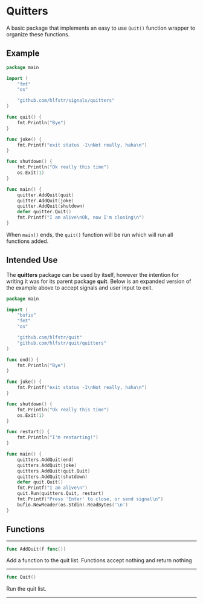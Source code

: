 # Quitters
A basic package that implements an easy to use `Quit()` function wrapper to organize these functions.

## Example
```go
package main

import (
	"fmt"
	"os"

	"github.com/hlfstr/signals/quitters"
)

func quit() {
	fmt.Println("Bye")
}

func joke() {
	fmt.Printf("exit status -1\nNot really, haha\n")
}

func shutdown() {
	fmt.Println("Ok really this time")
	os.Exit(1)
}

func main() {
	quitter.AddQuit(quit)
	quitter.AddQuit(joke)
	quitter.AddQuit(shutdown)
	defer quitter.Quit()
	fmt.Printf("I am alive\nOk, now I'm closing\n")
}
```

When `main()` ends, the `quit()` function will be run which will run all functions added.  

## Intended Use
The **quitters** package can be used by itself, however the intention for writing it was for its parent package **quit**.  Below is an expanded version of the example above to accept signals and user input to exit.

```go
package main

import (
	"bufio"
	"fmt"
	"os"

	"github.com/hlfstr/quit"
	"github.com/hlfstr/quit/quitters"
)

func end() {
	fmt.Println("Bye")
}

func joke() {
	fmt.Printf("exit status -1\nNot really, haha\n")
}

func shutdown() {
	fmt.Println("Ok really this time")
	os.Exit(1)
}

func restart() {
	fmt.Println("I'm restarting!")
}

func main() {
	quitters.AddQuit(end)
	quitters.AddQuit(joke)
	quitters.AddQuit(quit.Quit)
	quitters.AddQuit(shutdown)
	defer quit.Quit()
	fmt.Printf("I am alive\n")
	quit.Run(quitters.Quit, restart)
	fmt.Printf("Press 'Enter' to close, or send signal\n")
	bufio.NewReader(os.Stdin).ReadBytes('\n')
}
```

## Functions
___
```go 
func AddQuit(f func())
```
Add a function to the quit list. Functions accept nothing and return nothing
___

```go
func Quit()
```
Run the quit list.
___
